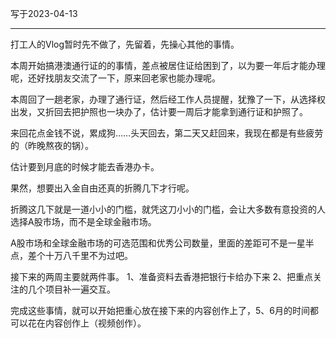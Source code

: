 写于2023-04-13

-----

 打工人的Vlog暂时先不做了，先留着，先操心其他的事情。

本周开始搞港澳通行证的的事情，差点被居住证给困到了，以为要一年后才能办理呢，还好找朋友交流了一下，原来回老家也能办理呢。

本周回了一趟老家，办理了通行证，然后经工作人员提醒，犹豫了一下，从选择权出发，又折回去把护照也一块办了，估计要一周后才能拿到通行证和护照了。

来回花点金钱不说，累成狗……头天回去，第二天又赶回来，我现在都是有些疲劳的（昨晚熬夜的锅）。

估计要到月底的时候才能去香港办卡。

果然，想要出入金自由还真的折腾几下才行呢。

折腾这几下就是一道小小的门槛，就凭这刀小小的门槛，会让大多数有意投资的人选择A股市场，而不是全球金融市场。

A股市场和全球金融市场的可选范围和优秀公司数量，里面的差距可不是一星半点，差个十万八千里不为过吧。

接下来的两周主要就两件事。
1、准备资料去香港把银行卡给办下来
2、把重点关注的几个项目补一遍交互。

完成这些事情，就可以开始把重心放在接下来的内容创作上了，5、6月的时间都可以花在内容创作上（视频创作）。


